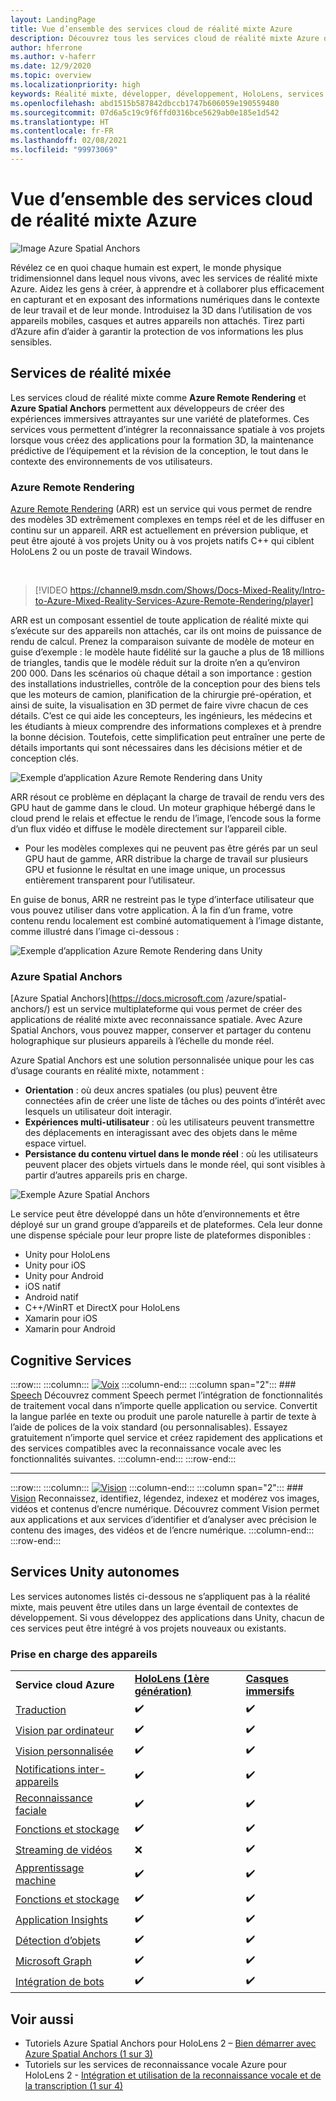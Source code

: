 ```yaml
---
layout: LandingPage
title: Vue d’ensemble des services cloud de réalité mixte Azure
description: Découvrez tous les services cloud de réalité mixte Azure que vous pouvez intégrer dans vos applications Unity ou Unreal.
author: hferrone
ms.author: v-haferr
ms.date: 12/9/2020
ms.topic: overview
ms.localizationpriority: high
keywords: Réalité mixte, développer, développement, HoloLens, services cloud, Azure, rendu à distance, ancres spatiales, cognitive services, cognition, unity, machine learning, traduction vocale, vision par ordinateur, Microsoft Graph
ms.openlocfilehash: abd1515b587842dbccb1747b606059e190559480
ms.sourcegitcommit: 07d6a5c19c9f6ffd0316bce5629ab0e185e1d542
ms.translationtype: HT
ms.contentlocale: fr-FR
ms.lasthandoff: 02/08/2021
ms.locfileid: "99973069"
---
```

# <a name="azure-mixed-reality-cloud-services-overview"></a>Vue d’ensemble des services cloud de réalité mixte Azure

![ Image Azure Spatial Anchors](../design/images/AzureSpatialAnchors.jpg)

Révélez ce en quoi chaque humain est expert, le monde physique tridimensionnel dans lequel nous vivons, avec les services de réalité mixte Azure. Aidez les gens à créer, à apprendre et à collaborer plus efficacement en capturant et en exposant des informations numériques dans le contexte de leur travail et de leur monde. Introduisez la 3D dans l’utilisation de vos appareils mobiles, casques et autres appareils non attachés. Tirez parti d’Azure afin d’aider à garantir la protection de vos informations les plus sensibles.

## <a name="mixed-reality-services"></a>Services de réalité mixée

Les services cloud de réalité mixte comme **Azure Remote Rendering** et **Azure Spatial Anchors** permettent aux développeurs de créer des expériences immersives attrayantes sur une variété de plateformes. Ces services vous permettent d’intégrer la reconnaissance spatiale à vos projets lorsque vous créez des applications pour la formation 3D, la maintenance prédictive de l’équipement et la révision de la conception, le tout dans le contexte des environnements de vos utilisateurs.

### <a name="azure-remote-rendering"></a>Azure Remote Rendering

[Azure Remote Rendering](https://docs.microsoft.com/azure/remote-rendering/) (ARR) est un service qui vous permet de rendre des modèles 3D extrêmement complexes en temps réel et de les diffuser en continu sur un appareil. ARR est actuellement en préversion publique, et peut être ajouté à vos projets Unity ou à vos projets natifs C++ qui ciblent HoloLens 2 ou un poste de travail Windows.

<br>

> [!VIDEO https://channel9.msdn.com/Shows/Docs-Mixed-Reality/Intro-to-Azure-Mixed-Reality-Services-Azure-Remote-Rendering/player]

ARR est un composant essentiel de toute application de réalité mixte qui s’exécute sur des appareils non attachés, car ils ont moins de puissance de rendu de calcul. Prenez la comparaison suivante de modèle de moteur en guise d’exemple : le modèle haute fidélité sur la gauche a plus de 18 millions de triangles, tandis que le modèle réduit sur la droite n’en a qu’environ 200 000. Dans les scénarios où chaque détail a son importance : gestion des installations industrielles, contrôle de la conception pour des biens tels que les moteurs de camion, planification de la chirurgie pré-opération, et ainsi de suite, la visualisation en 3D permet de faire vivre chacun de ces détails. C’est ce qui aide les concepteurs, les ingénieurs, les médecins et les étudiants à mieux comprendre des informations complexes et à prendre la bonne décision. Toutefois, cette simplification peut entraîner une perte de détails importants qui sont nécessaires dans les décisions métier et de conception clés.

![Exemple d’application Azure Remote Rendering dans Unity](images/arr-engine.png)

ARR résout ce problème en déplaçant la charge de travail de rendu vers des GPU haut de gamme dans le cloud. Un moteur graphique hébergé dans le cloud prend le relais et effectue le rendu de l’image, l’encode sous la forme d’un flux vidéo et diffuse le modèle directement sur l’appareil cible. 

* Pour les modèles complexes qui ne peuvent pas être gérés par un seul GPU haut de gamme, ARR distribue la charge de travail sur plusieurs GPU et fusionne le résultat en une image unique, un processus entièrement transparent pour l’utilisateur. 

En guise de bonus, ARR ne restreint pas le type d’interface utilisateur que vous pouvez utiliser dans votre application. À la fin d’un frame, votre contenu rendu localement est combiné automatiquement à l’image distante, comme illustré dans l’image ci-dessous :

![Exemple d’application Azure Remote Rendering dans Unity](images/showcase-app.png)

### <a name="azure-spatial-anchors"></a>Azure Spatial Anchors

[Azure Spatial Anchors](https://docs.microsoft.com /azure/spatial-anchors/) est un service multiplateforme qui vous permet de créer des applications de réalité mixte avec reconnaissance spatiale. Avec Azure Spatial Anchors, vous pouvez mapper, conserver et partager du contenu holographique sur plusieurs appareils à l’échelle du monde réel. 

Azure Spatial Anchors est une solution personnalisée unique pour les cas d’usage courants en réalité mixte, notamment :
* **Orientation** : où deux ancres spatiales (ou plus) peuvent être connectées afin de créer une liste de tâches ou des points d’intérêt avec lesquels un utilisateur doit interagir.
* **Expériences multi-utilisateur** : où les utilisateurs peuvent transmettre des déplacements en interagissant avec des objets dans le même espace virtuel.
* **Persistance du contenu virtuel dans le monde réel** : où les utilisateurs peuvent placer des objets virtuels dans le monde réel, qui sont visibles à partir d’autres appareils pris en charge.

![Exemple Azure Spatial Anchors](images/persistence.gif)

Le service peut être développé dans un hôte d’environnements et être déployé sur un grand groupe d’appareils et de plateformes. Cela leur donne une dispense spéciale pour leur propre liste de plateformes disponibles :
* Unity pour HoloLens
* Unity pour iOS
* Unity pour Android
* iOS natif
* Android natif
* C++/WinRT et DirectX pour HoloLens
* Xamarin pour iOS
* Xamarin pour Android

## <a name="cognitive-services"></a>Cognitive Services

:::row:::
    :::column:::
       [![Voix](../whats-new/images/speech.jpg)](/azure/cognitive-services/speech-service/)
    :::column-end:::
    :::column span="2":::
        ### <a name="speech"></a>[Speech](/azure/cognitive-services/speech-service/)
        Découvrez comment Speech permet l’intégration de fonctionnalités de traitement vocal dans n’importe quelle application ou service. Convertit la langue parlée en texte ou produit une parole naturelle à partir de texte à l’aide de polices de la voix standard (ou personnalisables). Essayez gratuitement n’importe quel service et créez rapidement des applications et des services compatibles avec la reconnaissance vocale avec les fonctionnalités suivantes.
    :::column-end:::
:::row-end:::

---

:::row:::
    :::column:::
       [![Vision](../whats-new/images/vision.jpg)](/azure/cognitive-services/computer-vision/)
    :::column-end:::
    :::column span="2":::
        ### <a name="vision"></a>[Vision](/azure/cognitive-services/computer-vision/)
        Reconnaissez, identifiez, légendez, indexez et modérez vos images, vidéos et contenus d’encre numérique. Découvrez comment Vision permet aux applications et aux services d’identifier et d’analyser avec précision le contenu des images, des vidéos et de l’encre numérique.
    :::column-end:::
:::row-end:::


## <a name="standalone-unity-services"></a>Services Unity autonomes

Les services autonomes listés ci-dessous ne s’appliquent pas à la réalité mixte, mais peuvent être utiles dans un large éventail de contextes de développement. Si vous développez des applications dans Unity, chacun de ces services peut être intégré à vos projets nouveaux ou existants.

### <a name="device-support"></a>Prise en charge des appareils
<table>
    <tr>
        <td><strong>Service cloud Azure</strong></td>
        <td><a href="/hololens/hololens1-hardware"><strong>HoloLens (1ère génération)</strong></a></td>
        <td><a href="../discover/immersive-headset-hardware-details.md"><strong>Casques immersifs</strong></a></td>
    </tr>
     <tr>
        <td><a href="unity/tutorials/mr-azure-301.md">Traduction</a></td>
        <td>✔️</td>
        <td>✔️</td>
    </tr>
    <tr>
        <td><a href="unity/tutorials/mr-azure-302.md">Vision par ordinateur</a></td>
        <td>✔️</td>
        <td>✔️</td>
    </tr>
    <tr>
        <td><a href="unity/tutorials/mr-azure-302b.md">Vision personnalisée</a></td>
        <td>✔️</td>
        <td>✔️</td>
    </tr>
    <tr>
        <td><a href="unity/tutorials/mr-azure-303.md">Notifications inter-appareils</a></td>
        <td>✔️</td>
        <td>✔️</td>
    </tr>
    <tr>
        <td><a href="unity/tutorials/mr-azure-304.md">Reconnaissance faciale</a></td>
        <td>✔️</td>
        <td>✔️</td>
    </tr>
    <tr>
        <td><a href="unity/tutorials/mr-azure-305.md">Fonctions et stockage</a></td>
        <td>✔️</td>
        <td>✔️</td>
    </tr>
    <tr>
        <td><a href="unity/tutorials/mr-azure-306.md">Streaming de vidéos</a></td>
        <td>❌</td>
        <td>✔️</td>
    </tr>
    <tr>
        <td><a href="unity/tutorials/mr-azure-307.md">Apprentissage machine</a></td>
        <td>✔️</td>
        <td>✔️</td>
    </tr>
    <tr>
        <td><a href="unity/tutorials/mr-azure-308.md"mr-azure-308.md">Fonctions et stockage</a></td>
        <td>✔️</td>
        <td>✔️</td>
    </tr>
    <tr>
        <td><a href="unity/tutorials/mr-azure-309.md">Application Insights</a></td>
        <td>✔️</td>
        <td>✔️</td>
    </tr>
    <tr>
        <td><a href="unity/tutorials/mr-azure-310.md">Détection d’objets</a></td>
        <td>✔️</td>
        <td>✔️</td>
    </tr>
    <tr>
        <td><a href="unity/tutorials/mr-azure-311.md">Microsoft Graph</a></td>
        <td>✔️</td>
        <td>✔️</td>
    </tr>
    <tr>
        <td><a href="unity/tutorials/mr-azure-312.md">Intégration de bots</a></td>
        <td>✔️</td>
        <td>✔️</td>
    </tr>
</table>

## <a name="see-also"></a>Voir aussi

* Tutoriels Azure Spatial Anchors pour HoloLens 2 – [Bien démarrer avec Azure Spatial Anchors (1 sur 3)](./unity/tutorials/mr-learning-asa-02.md)
* Tutoriels sur les services de reconnaissance vocale Azure pour HoloLens 2 - [Intégration et utilisation de la reconnaissance vocale et de la transcription (1 sur 4)](../develop/unity/tutorials/mrlearning-speechSDK-ch1.md)
